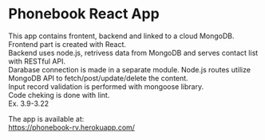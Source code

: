 # Phonebook React App
This app contains frontent, backend and linked to a cloud MongoDB.\
Frontend part is created with React.\
Backend uses node.js, retrivess data from MongoDB and serves contact list with RESTful API.\
Darabase connection is made in a separate module. Node.js routes utilize MongoDB API to fetch/post/update/delete the content.\
Input record validation is performed with mongoose library.\
Code cheking is done with lint.\
Ex. 3.9-3.22

The app is available at:\
https://phonebook-rv.herokuapp.com/